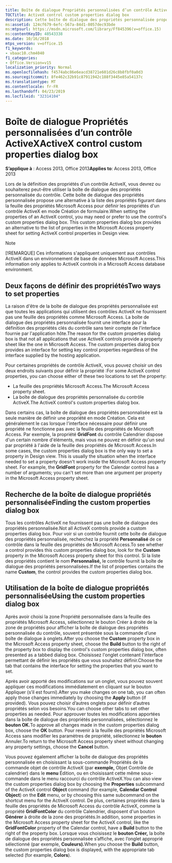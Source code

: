 ```yaml
---
title: Boîte de dialogue Propriétés personnalisées d’un contrôle ActiveX
TOCTitle: ActiveX control custom properties dialog box
description: Cette boîte de dialogue des propriétés personnalisée propose une alternative à la liste des propriétés figurant dans la feuille des propriétés Microsoft Access pour définir les propriétés d'un contrôle ActiveX en mode Création.
ms:assetid: 124cf679-6efc-567a-84d1-8057dec93bde
ms:mtpsurl: https://msdn.microsoft.com/library/Ff845396(v=office.15)
ms:contentKeyID: 48543338
ms.date: 10/16/2018
mtps_version: v=office.15
f1_keywords:
- vbaac10.chm4040
f1_categories:
- Office.Version=v15
localization_priority: Normal
ms.openlocfilehash: f4574abc86e6eacd38721e601d26c8b8fbf0a0d3
ms.sourcegitcommit: 8fe462c32b91c87911942c188f3445e85a54137c
ms.translationtype: MT
ms.contentlocale: fr-FR
ms.lasthandoff: 04/23/2019
ms.locfileid: "32314104"
---
```

# <a name="activex-control-custom-properties-dialog-box"></a><span data-ttu-id="deaa4-103">Boîte de dialogue Propriétés personnalisées d’un contrôle ActiveX</span><span class="sxs-lookup"><span data-stu-id="deaa4-103">ActiveX control custom properties dialog box</span></span>

<span data-ttu-id="deaa4-104">**S’applique à** : Access 2013, Office 2013</span><span class="sxs-lookup"><span data-stu-id="deaa4-104">**Applies to**: Access 2013, Office 2013</span></span>

<span data-ttu-id="deaa4-p101">Lors de la définition des propriétés d'un contrôle ActiveX, vous devrez ou souhaiterez peut-être utiliser la boîte de dialogue des propriétés personnalisée du contrôle. Cette boîte de dialogue des propriétés personnalisée propose une alternative à la liste des propriétés figurant dans la feuille des propriétés Microsoft Access pour définir les propriétés d'un contrôle ActiveX en mode Création de formulaire.</span><span class="sxs-lookup"><span data-stu-id="deaa4-p101">When setting the properties of an ActiveX control, you may need or prefer to use the control's custom properties dialog box. This custom properties dialog box provides an alternative to the list of properties in the Microsoft Access property sheet for setting ActiveX control properties in Design view.</span></span>

> [!NOTE]
> <span data-ttu-id="deaa4-107">[!REMARQUE] Ces informations s'appliquent uniquement aux contrôles ActiveX dans un environnement de base de données Microsoft Access.</span><span class="sxs-lookup"><span data-stu-id="deaa4-107">This information only applies to ActiveX controls in a Microsoft Access database environment.</span></span>

## <a name="two-ways-to-set-properties"></a><span data-ttu-id="deaa4-108">Deux façons de définir des propriétés</span><span class="sxs-lookup"><span data-stu-id="deaa4-108">Two ways to set properties</span></span>

<span data-ttu-id="deaa4-p102">La raison d'être de la boîte de dialogue des propriétés personnalisée est que toutes les applications qui utilisent des contrôles ActiveX ne fournissent pas une feuille des propriétés comme Microsoft Access. La boîte de dialogue des propriétés personnalisée fournit une interface pour la définition des propriétés clés du contrôle sans tenir compte de l'interface fournie par l'application hôte.</span><span class="sxs-lookup"><span data-stu-id="deaa4-p102">The reason for the custom properties dialog box is that not all applications that use ActiveX controls provide a property sheet like the one in Microsoft Access. The custom properties dialog box provides an interface for setting key control properties regardless of the interface supplied by the hosting application.</span></span>

<span data-ttu-id="deaa4-111">Pour certaines propriétés de contrôle ActiveX, vous pouvez choisir un des deux endroits suivants pour définir la propriété :</span><span class="sxs-lookup"><span data-stu-id="deaa4-111">For some ActiveX control properties, you can choose either of these two locations to set the property:</span></span>

- <span data-ttu-id="deaa4-112">La feuille des propriétés Microsoft Access.</span><span class="sxs-lookup"><span data-stu-id="deaa4-112">The Microsoft Access property sheet.</span></span>
- <span data-ttu-id="deaa4-113">La boîte de dialogue des propriétés personnalisée du contrôle ActiveX.</span><span class="sxs-lookup"><span data-stu-id="deaa4-113">The ActiveX control's custom properties dialog box.</span></span>

<span data-ttu-id="deaa4-p103">Dans certains cas, la boîte de dialogue des propriétés personnalisée est la seule manière de définir une propriété en mode Création. Cela est généralement le cas lorsque l'interface nécessaire pour définir une propriété ne fonctionne pas avec la feuille des propriétés de Microsoft Access. Par exemple, la propriété **GridFont** du contrôle Calendrier dispose d'un certain nombre d'éléments, mais vous ne pouvez en définir qu'un seul par propriété à l'aide de la feuille des propriétés de Microsoft Access.</span><span class="sxs-lookup"><span data-stu-id="deaa4-p103">In some cases, the custom properties dialog box is the only way to set a property in Design view. This is usually the situation when the interface needed to set a property doesn't work inside the Microsoft Access property sheet. For example, the **GridFont** property for the Calendar control has a number of arguments; you can't set more than one argument per property in the Microsoft Access property sheet.</span></span>

## <a name="finding-the-custom-properties-dialog-box"></a><span data-ttu-id="deaa4-117">Recherche de la boîte de dialogue propriétés personnalisée</span><span class="sxs-lookup"><span data-stu-id="deaa4-117">Finding the custom properties dialog box</span></span>

<span data-ttu-id="deaa4-118">Tous les contrôles ActiveX ne fournissent pas une boîte de dialogue des propriétés personnalisée.</span><span class="sxs-lookup"><span data-stu-id="deaa4-118">Not all ActiveX controls provide a custom properties dialog box.</span></span> <span data-ttu-id="deaa4-119">Pour voir si un contrôle fournit cette boîte de dialogue des propriétés personnalisée, recherchez la propriété **Personnalisé** de ce contrôle dans la feuille des propriétés de Microsoft Access.</span><span class="sxs-lookup"><span data-stu-id="deaa4-119">To see whether a control provides this custom properties dialog box, look for the **Custom** property in the Microsoft Access property sheet for this control.</span></span> <span data-ttu-id="deaa4-120">Si la liste des propriétés contient le nom **Personnalisé,** le contrôle fournit la boîte de dialogue des propriétés personnalisées.</span><span class="sxs-lookup"><span data-stu-id="deaa4-120">If the list of properties contains the name **Custom**, the control provides the custom properties dialog box.</span></span>

## <a name="using-the-custom-properties-dialog-box"></a><span data-ttu-id="deaa4-121">Utilisation de la boîte de dialogue propriétés personnalisée</span><span class="sxs-lookup"><span data-stu-id="deaa4-121">Using the custom properties dialog box</span></span>

<span data-ttu-id="deaa4-122">Après avoir  choisi la zone Propriété personnalisée dans  la feuille des propriétés Microsoft Access, sélectionnez le bouton Créer à droite de la zone de propriétés pour afficher la boîte de dialogue des propriétés personnalisée du contrôle, souvent présentée sous la commande d’une boîte de dialogue à onglets.</span><span class="sxs-lookup"><span data-stu-id="deaa4-122">After you choose the **Custom** property box in the Microsoft Access property sheet, choose the **Build** button to the right of the property box to display the control's custom properties dialog box, often presented as a tabbed dialog box.</span></span> <span data-ttu-id="deaa4-123">Choisissez l'onglet contenant l'interface permettant de définir les propriétés que vous souhaitez définir.</span><span class="sxs-lookup"><span data-stu-id="deaa4-123">Choose the tab that contains the interface for setting the properties that you want to set.</span></span>

<span data-ttu-id="deaa4-124">Après avoir apporté des modifications sur un onglet, vous  pouvez souvent appliquer ces modifications immédiatement en cliquant sur le bouton Appliquer (s’il est fourni).</span><span class="sxs-lookup"><span data-stu-id="deaa4-124">After you make changes on one tab, you can often apply those changes immediately by choosing the **Apply** button (if provided).</span></span> <span data-ttu-id="deaa4-125">Vous pouvez choisir d’autres onglets pour définir d’autres propriétés selon vos besoins.</span><span class="sxs-lookup"><span data-stu-id="deaa4-125">You can choose other tabs to set other properties as needed.</span></span> <span data-ttu-id="deaa4-126">Pour approuver toutes les modifications apportées dans la boîte de dialogue des propriétés personnalisées, sélectionnez le **bouton OK.**</span><span class="sxs-lookup"><span data-stu-id="deaa4-126">To approve all changes made in the custom properties dialog box, choose the **OK** button.</span></span> <span data-ttu-id="deaa4-127">Pour revenir à la feuille des propriétés Microsoft Access sans modifier les paramètres de propriété, sélectionnez le **bouton** Annuler.</span><span class="sxs-lookup"><span data-stu-id="deaa4-127">To return to the Microsoft Access property sheet without changing any property settings, choose the **Cancel** button.</span></span>

<span data-ttu-id="deaa4-128">Vous pouvez également afficher la boîte de  dialogue des propriétés personnalisée en  choisissant la sous-commande Propriétés de la commande objet de contrôle ActiveX (par **exemple,** Objet Contrôle de calendrier) dans le **menu** Édition, ou en choisissant cette même sous-commande dans le menu raccourci du contrôle ActiveX.</span><span class="sxs-lookup"><span data-stu-id="deaa4-128">You can also view the custom properties dialog box by choosing the **Properties** subcommand of the ActiveX control **Object** command (for example, **Calendar Control Object**) on the **Edit** menu, or by choosing this same subcommand on the shortcut menu for the ActiveX control.</span></span> <span data-ttu-id="deaa4-129">De plus, certaines propriétés dans la feuille des propriétés de Microsoft Access du contrôle ActiveX, comme la propriété **GridFontColor** du contrôle Calendrier, disposent d'un bouton **Générer** à droite de la zone des propriétés.</span><span class="sxs-lookup"><span data-stu-id="deaa4-129">In addition, some properties in the Microsoft Access property sheet for the ActiveX control, like the **GridFontColor** property of the Calendar control, have a **Build** button to the right of the property box.</span></span> <span data-ttu-id="deaa4-130">Lorsque vous choisissez le **bouton Créer,** la boîte de dialogue des propriétés personnalisée s’affiche, avec l’onglet approprié sélectionné (par exemple, **Couleurs).**</span><span class="sxs-lookup"><span data-stu-id="deaa4-130">When you choose the **Build** button, the custom properties dialog box is displayed, with the appropriate tab selected (for example, **Colors**).</span></span>

